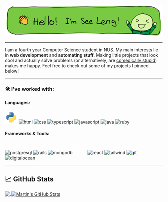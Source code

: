 ![alt text](banner.png)

---

I am a fourth year Computer Science student in NUS. My main interests lie in **web development** and **automating stuff**. Making little projects that look cool and actually solve problems (or alternatively, are [comedically stupid](https://github.com/chloeelim/longestmrt)) makes me happy. Feel free to check out some of my projects I pinned below!

---

### 🛠️ I've worked with:

#### Languages:

<span>
  <img src="https://raw.githubusercontent.com/devicons/devicon/master/icons/python/python-original.svg" height="40px" alt="python" title="python">
  <img src="https://cdn.jsdelivr.net/gh/devicons/devicon/icons/html5/html5-original.svg" height="40px" alt="html" title="html">
  <img src="https://cdn.jsdelivr.net/gh/devicons/devicon/icons/css3/css3-original.svg" height="40px" alt="css" title="css">    
  <img src="https://cdn.jsdelivr.net/gh/devicons/devicon/icons/typescript/typescript-original.svg" height="40px" alt="typescript" title="typescript"/>
  <img src="https://cdn.jsdelivr.net/gh/devicons/devicon/icons/javascript/javascript-original.svg" height="40px" alt="javascript" title="javascript"/>
  <img src="https://cdn.jsdelivr.net/gh/devicons/devicon/icons/java/java-original.svg" height="40px" alt="java" title="java">
  <img src="https://cdn.jsdelivr.net/gh/devicons/devicon/icons/ruby/ruby-original.svg" height="40px" alt="ruby" title="ruby">
</span>

#### Frameworks & Tools:

<span>
  <img src="https://cdn.jsdelivr.net/gh/devicons/devicon/icons/postgresql/postgresql-original.svg" height="40px" alt="postgresql" title="postgresql"/>
  <img src="https://cdn.jsdelivr.net/gh/devicons/devicon/icons/rails/rails-original-wordmark.svg" height="40px" alt="rails" title="rails"/>
  <img src="https://cdn.jsdelivr.net/gh/devicons/devicon/icons/mongodb/mongodb-original.svg" height="40px" alt="mongodb" title="mongodb"/>
  <!-- Express -->
  <svg viewBox="0 0 128 128" fill="white" height="40px">
    <path d="M126.67 98.44c-4.56 1.16-7.38.05-9.91-3.75-5.68-8.51-11.95-16.63-18-24.9-.78-1.07-1.59-2.12-2.6-3.45C89 76 81.85 85.2 75.14 94.77c-2.4 3.42-4.92 4.91-9.4 3.7l26.92-36.13L67.6 29.71c4.31-.84 7.29-.41 9.93 3.45 5.83 8.52 12.26 16.63 18.67 25.21 6.45-8.55 12.8-16.67 18.8-25.11 2.41-3.42 5-4.72 9.33-3.46-3.28 4.35-6.49 8.63-9.72 12.88-4.36 5.73-8.64 11.53-13.16 17.14-1.61 2-1.35 3.3.09 5.19C109.9 76 118.16 87.1 126.67 98.44zM1.33 61.74c.72-3.61 1.2-7.29 2.2-10.83 6-21.43 30.6-30.34 47.5-17.06C60.93 41.64 63.39 52.62 62.9 65H7.1c-.84 22.21 15.15 35.62 35.53 28.78 7.15-2.4 11.36-8 13.47-15 1.07-3.51 2.84-4.06 6.14-3.06-1.69 8.76-5.52 16.08-13.52 20.66-12 6.86-29.13 4.64-38.14-4.89C5.26 85.89 3 78.92 2 71.39c-.15-1.2-.46-2.38-.7-3.57q.03-3.04.03-6.08zm5.87-1.49h50.43c-.33-16.06-10.33-27.47-24-27.57-15-.12-25.78 11.02-26.43 27.57z"></path>
</svg> 
  <img src="https://cdn.jsdelivr.net/gh/devicons/devicon/icons/react/react-original.svg" height="40px" alt="react" title="react"/>
  <img src="https://cdn.jsdelivr.net/gh/devicons/devicon@latest/icons/tailwindcss/tailwindcss-original.svg" height="40px" alt="tailwind" title="tailwind"/>
  <img src="https://cdn.jsdelivr.net/gh/devicons/devicon/icons/git/git-original.svg" height="40px" alt="git" title="git"/>
  <img src="https://cdn.jsdelivr.net/gh/devicons/devicon@latest/icons/digitalocean/digitalocean-original.svg" height="40px" alt="digitalocean" title="digitalocean"/>
          
</span>

---

## &#x1f4c8; GitHub Stats

<a href="https://github.com/seelengxd/seelengxd">
  <img align="center" src="https://github-readme-stats.vercel.app/api/top-langs/?username=seelengxd&hide=java,html,tex&title_color=ffffff&text_color=c9cacc&icon_color=2bbc8a&bg_color=1d1f21&langs_count=3" />
</a>
<a href="https://github.com/seelengxd/seelengxd">
  <img align="center" src="https://github-readme-stats.vercel.app/api?username=seelengxd&show_icons=true&line_height=27&count_private=true&title_color=ffffff&text_color=c9cacc&icon_color=2bbc8a&bg_color=1d1f21" alt="Martin's GitHub Stats" />
</a>
